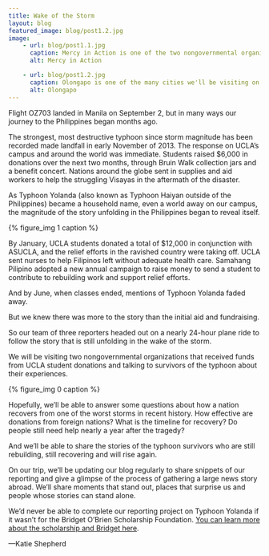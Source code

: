 ```yaml
---
title: Wake of the Storm
layout: blog
featured_image: blog/post1.2.jpg
image:
    - url: blog/post1.1.jpg
      caption: Mercy in Action is one of the two nongovernmental organizations we are visiting. (Photo by Neil Bedi)
      alt: Mercy in Action

    - url: blog/post1.2.jpg
      caption: Olongapo is one of the many cities we'll be visiting on our trip. (Photo by Neil Bedi)
      alt: Olongapo
---
```

Flight OZ703 landed in Manila on September 2, but in many ways our journey to the Philippines began months ago. 

The strongest, most destructive typhoon since storm magnitude has been recorded made landfall in early November of 2013. The response on UCLA’s campus and around the world was immediate. Students raised $6,000 in donations over the next two months, through Bruin Walk collection jars and a benefit concert. Nations around the globe sent in supplies and aid workers to help the struggling Visayas in the aftermath of the disaster. 

As Typhoon Yolanda (also known as Typhoon Haiyan outside of the Philippines) became a household name, even a world away on our campus, the magnitude of the story unfolding in the Philippines began to reveal itself. 

{% figure_img 1 caption %}

By January, UCLA students donated a total of $12,000 in conjunction with ASUCLA, and the relief efforts in the ravished country were taking off. UCLA sent nurses to help Filipinos left without adequate health care. Samahang Pilipino adopted a new annual campaign to raise money to send a student to contribute to rebuilding work and support relief efforts.

And by June, when classes ended, mentions of Typhoon Yolanda faded away. 

But we knew there was more to the story than the initial aid and fundraising. 

So our team of three reporters headed out on a nearly 24-hour plane ride to follow the story that is still unfolding in the wake of the storm.  

We will be visiting two nongovernmental organizations that received funds from UCLA student donations and talking to survivors of the typhoon about their experiences. 

{% figure_img 0 caption %}

Hopefully, we’ll be able to answer some questions about how a nation recovers from one of the worst storms in recent history. How effective are donations from foreign nations? What is the timeline for recovery? Do people still need help nearly a year after the tragedy? 

And we’ll be able to share the stories of the typhoon survivors who are still rebuilding, still recovering and will rise again.

On our trip, we’ll be updating our blog regularly to share snippets of our reporting and give a glimpse of the process of gathering a large news story abroad. We’ll share moments that stand out, places that surprise us and people whose stories can stand alone.

We’d never be able to complete our reporting project on Typhoon Yolanda if it wasn’t for the Bridget O’Brien Scholarship Foundation. [You can learn more about the scholarship and Bridget here](http://www.rememberingbridget.com/).

<span class="byline byline-blog">—Katie Shepherd</span>
